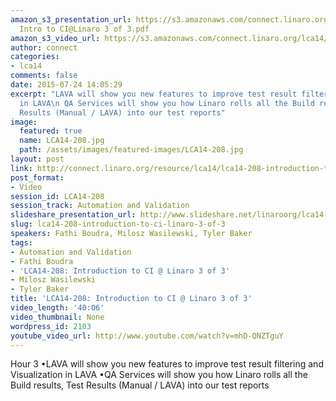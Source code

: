 ```yaml
---
amazon_s3_presentation_url: https://s3.amazonaws.com/connect.linaro.org/lca14/presentations/LCA14-208-
  Intro to CI@Linaro 3 of 3.pdf
amazon_s3_video_url: https://s3.amazonaws.com/connect.linaro.org/lca14/videos/03-04-Tuesday/LCA14-208-+Introduction+to+CI+%2540+Linaro+3+of+3.mp4
author: connect
categories:
- lca14
comments: false
date: 2015-07-24 14:05:29
excerpt: "LAVA will show you new features to improve test result filtering and Visualization
  in LAVA\n QA Services will show you how Linaro rolls all the Build results, Test
  Results (Manual / LAVA) into our test reports"
image:
  featured: true
  name: LCA14-208.jpg
  path: /assets/images/featured-images/LCA14-208.jpg
layout: post
link: http://connect.linaro.org/resource/lca14/lca14-208-introduction-to-ci-linaro-3-of-3/
post_format:
- Video
session_id: LCA14-208
session_track: Automation and Validation
slideshare_presentation_url: http://www.slideshare.net/linaroorg/lca14-208-introtocilinaro3of3
slug: lca14-208-introduction-to-ci-linaro-3-of-3
speakers: Fathi Boudra, Milosz Wasilewski, Tyler Baker
tags:
- Automation and Validation
- Fathi Boudra
- 'LCA14-208: Introduction to CI @ Linaro 3 of 3'
- Milosz Wasilewski
- Tyler Baker
title: 'LCA14-208: Introduction to CI @ Linaro 3 of 3'
video_length: '40:06'
video_thumbnail: None
wordpress_id: 2103
youtube_video_url: http://www.youtube.com/watch?v=mhD-QNZTguY
---
```


Hour 3
•LAVA will show you new features to improve test result filtering and Visualization in LAVA
•QA Services will show you how Linaro rolls all the Build results, Test Results (Manual / LAVA) into our test reports